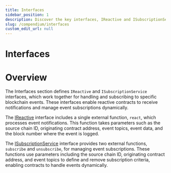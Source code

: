 ```yaml
---
title: Interfaces
sidebar_position: 1
description: Discover the key interfaces, IReactive and ISubscriptionService, essential for managing blockchain event subscriptions. Learn how these interfaces enable reactive contracts to handle specific events and receive notifications efficiently.
slug: /compendium/interfaces
custom_edit_url: null
---
```


# Interfaces 

# Overview 

The Interfaces section defines `IReactive` and `ISubscriptionService` interfaces, which work together for handling and
subscribing to specific blockchain events. These interfaces enable reactive contracts to receive notifications and manage
event subscriptions dynamically.

The [IReactive](./ireactive.md) interface includes a single external function, `react`, which processes event notifications.
This function takes parameters such as the source chain ID, originating contract address, event topics, event data, and the block
number where the event is logged.

The [ISubscriptionService](./isubscriptionservice.md) interface provides two external functions, `subscribe` and `unsubscribe`,
for managing event subscriptions. These functions use parameters including the source chain ID, originating contract address,
and event topics to define and remove subscription criteria, enabling contracts to handle events dynamically.